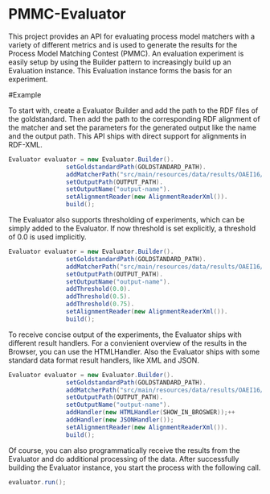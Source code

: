 # PMMC-Evaluator
This project provides an API for evaluating process model matchers with a variety of different metrics
and is used to generate the results for the Process Model Matching Contest (PMMC). An evaluation experiment
is easily setup by using the Builder pattern to increasingly build up an Evaluation instance. This Evaluation
instance forms the basis for an experiment.

#Example

To start with, create a Evaluator Builder and add the
path to the RDF files of the goldstandard. Then add the 
path to the corresponding RDF alignment of the matcher and
set the parameters for the generated output like the name and
the output path. This API ships with direct support for alignments
in RDF-XML.

```java
Evaluator evaluator = new Evaluator.Builder().
				setGoldstandardPath(GOLDSTANDARD_PATH).
				addMatcherPath("src/main/resources/data/results/OAEI16/AML-PM/").
				setOutputPath(OUTPUT_PATH).
				setOutputName("output-name").
				setAlignmentReader(new AlignmentReaderXml()).
				build();
```

The Evaluator also supports thresholding of experiments, which can
be simply added to the Evaluator. If now threshold is set explicitly,
a threshold of 0.0 is used implicitly.

```java
Evaluator evaluator = new Evaluator.Builder().
				setGoldstandardPath(GOLDSTANDARD_PATH).
				addMatcherPath("src/main/resources/data/results/OAEI16/AML-PM/").
				setOutputPath(OUTPUT_PATH).
				setOutputName("output-name").
				addThreshold(0.0).
				addThreshold(0.5).
				addThreshold(0.75).
				setAlignmentReader(new AlignmentReaderXml()).
				build();
```

To receive concise output of the experiments,
the Evaluator ships with different result handlers.
For a convienient overview of the results in the Browser,
you can use the HTMLHandler. Also the Evaluator ships with
some standard data format result handlers, like XML and JSON.

```java
Evaluator evaluator = new Evaluator.Builder().
				setGoldstandardPath(GOLDSTANDARD_PATH).
				addMatcherPath("src/main/resources/data/results/OAEI16/AML-PM/").
				setOutputPath(OUTPUT_PATH).
				setOutputName("output-name").
				addHandler(new HTMLHandler(SHOW_IN_BROSWER));++
				addHandler(new JSONHandler());
				setAlignmentReader(new AlignmentReaderXml()).
				build();
```

Of course, you can also programmatically receive the results 
from the Evaluator and do additional processing of the data.
After successfully building the Evaluator instance, you start
the process with the following call.

```java
evaluator.run();
```

